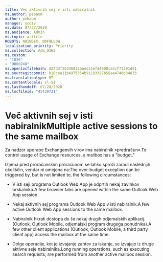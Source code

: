 ```yaml
---
title: Več aktivnih sej v isti nabiralnik
ms.author: pebaum
author: pebaum
manager: scotv
ms.date: 07/27/2020
ms.audience: Admin
ms.topic: article
ROBOTS: NOINDEX, NOFOLLOW
localization_priority: Priority
ms.collection: Adm_O365
ms.custom:
- "1836"
- "9000248"
ms.openlocfilehash: d2fd3f20346012baed21efd4900ca4cf73391d91
ms.sourcegitcommit: b10cea11b4975354b91193327b58aa4740d34833
ms.translationtype: MT
ms.contentlocale: sl-SI
ms.lasthandoff: 07/28/2020
ms.locfileid: "45439721"
---
```

# <a name="multiple-active-sessions-to-the-same-mailbox"></a><span data-ttu-id="91574-102">Več aktivnih sej v isti nabiralnik</span><span class="sxs-lookup"><span data-stu-id="91574-102">Multiple active sessions to the same mailbox</span></span>

<span data-ttu-id="91574-103">Za nadzor uporabe Exchangeevih virov ima nabiralnik »predračun«.</span><span class="sxs-lookup"><span data-stu-id="91574-103">To control usage of Exchange resources, a mailbox has a "budget."</span></span>

<span data-ttu-id="91574-104">Izjema pred proračunskim proračunom se lahko sproži zaradi naslednjih okoliščin, vendar ni omejena na:</span><span class="sxs-lookup"><span data-stu-id="91574-104">The over-budget exception can be triggered by, but is not limited to, the following circumstances:</span></span>

- <span data-ttu-id="91574-105">V isti seji programa Outlook Web App je odprtih nekaj zavihkov brskalnika.</span><span class="sxs-lookup"><span data-stu-id="91574-105">A few browser tabs are opened within the same Outlook Web App session.</span></span>

- <span data-ttu-id="91574-106">Nekaj aktivnih sej programa Outlook Web App v isti nabiralnik.</span><span class="sxs-lookup"><span data-stu-id="91574-106">A few active Outlook Web App sessions to the same mailbox.</span></span>

- <span data-ttu-id="91574-107">Nabiralnik hkrati dostopa do še nekaj drugih odjemalskih aplikacij (Outlook, Outlook Mobile, odjemalski program drugega ponudnika).</span><span class="sxs-lookup"><span data-stu-id="91574-107">A few other client applications (Outlook, Outlook Mobile, a third party client app) access the mailbox at the same time.</span></span>

- <span data-ttu-id="91574-108">Dolge operacije, kot je izvajanje zahtev za iskanje, se izvajajo iz druge aktivne seje nabiralnika.</span><span class="sxs-lookup"><span data-stu-id="91574-108">Long running operations, such as executing search requests, are performed from another active mailbox session.</span></span>

